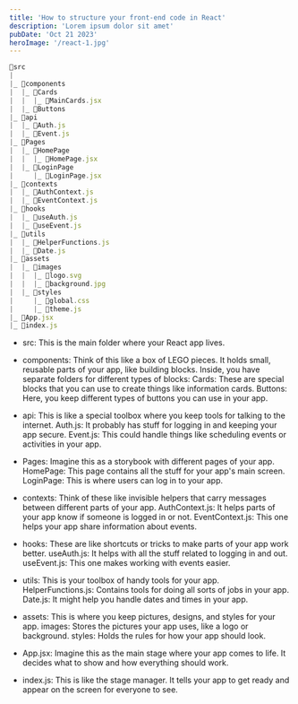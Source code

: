 ```yaml
---
title: 'How to structure your front-end code in React'
description: 'Lorem ipsum dolor sit amet'
pubDate: 'Oct 21 2023'
heroImage: '/react-1.jpg'
---
```

```js
📁src
|
|_ 📁components
|  |_ 📁Cards
|  |  |_ 📄MainCards.jsx
|  |_ 📁Buttons
|_ 📁api
|  |_ 📄Auth.js
|  |_ 📄Event.js
|_ 📁Pages
|  |_ 📁HomePage
|  |  |_ 📄HomePage.jsx
|  |_ 📁LoginPage
|     |_ 📄LoginPage.jsx
|_ 📁contexts
|  |_ 📄AuthContext.js
|  |_ 📄EventContext.js
|_ 📁hooks
|  |_ 📄useAuth.js
|  |_ 📄useEvent.js
|_ 📁utils
|  |_ 📄HelperFunctions.js
|  |_ 📄Date.js
|_ 📁assets
|  |_ 📁images
|  |  |_ 📄logo.svg
|  |  |_ 📄background.jpg
|  |_ 📁styles
|     |_ 📄global.css
|     |_ 📄theme.js
|_ 📄App.jsx
|_ 📄index.js

```

- src: This is the main folder where your React app lives.

- components: Think of this like a box of LEGO pieces. It holds small, reusable parts of your app, like building blocks. Inside, you have separate folders for different types of blocks:
Cards: These are special blocks that you can use to create things like information cards.
Buttons: Here, you keep different types of buttons you can use in your app.

- api: This is like a special toolbox where you keep tools for talking to the internet.
Auth.js: It probably has stuff for logging in and keeping your app secure.
Event.js: This could handle things like scheduling events or activities in your app.

- Pages: Imagine this as a storybook with different pages of your app.
HomePage: This page contains all the stuff for your app's main screen.
LoginPage: This is where users can log in to your app.

- contexts: Think of these like invisible helpers that carry messages between different parts of your app.
AuthContext.js: It helps parts of your app know if someone is logged in or not.
EventContext.js: This one helps your app share information about events.

- hooks: These are like shortcuts or tricks to make parts of your app work better.
useAuth.js: It helps with all the stuff related to logging in and out.
useEvent.js: This one makes working with events easier.

- utils: This is your toolbox of handy tools for your app.
HelperFunctions.js: Contains tools for doing all sorts of jobs in your app.
Date.js: It might help you handle dates and times in your app.

- assets: This is where you keep pictures, designs, and styles for your app.
images: Stores the pictures your app uses, like a logo or background.
styles: Holds the rules for how your app should look.

- App.jsx: Imagine this as the main stage where your app comes to life. It decides what to show and how everything should work.

- index.js: This is like the stage manager. It tells your app to get ready and appear on the screen for everyone to see.